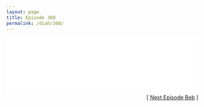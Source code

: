 ```yaml
---
layout: page
title: Episode 360
permalink: /diah/360/
---
```


<iframe allowfullscreen="true" frameborder="0" style="width:100%;" marginheight="0" marginwidth="0" mozallowfullscreen="true" scrolling="NO" src="//gdriveplayer.us/embed2.php?link=7QqIBpnwFx4iWXbxOZGR9QMfdN%252FIY55H4rPvplEGdf6UPKOrii6f8g4I2Krp7tcFkwHDpA4Zd9tuMi05YY272nKMe12L%252B4Zh4VxjTCqrs22JRMGvlwSkAOEfMYkiIwT90CyVL0J1hdFzE0XEXx9d9WIwz9I9fKRHty7AnsTcY%252Bw24ae89qu55nhiT1HSvTII8PfvW8cd7jgypoOjavkudJ&amp;no_adult=yes" webkitallowfullscreen="true"></iframe>

<div align="right">[ <a href="/diah/361/">Next Episode Beb</a> ]</div>

